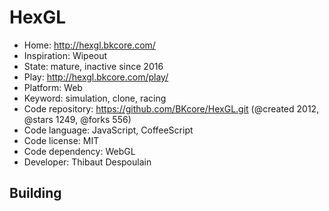 # HexGL

- Home: http://hexgl.bkcore.com/
- Inspiration: Wipeout
- State: mature, inactive since 2016
- Play: http://hexgl.bkcore.com/play/
- Platform: Web
- Keyword: simulation, clone, racing
- Code repository: https://github.com/BKcore/HexGL.git (@created 2012, @stars 1249, @forks 556)
- Code language: JavaScript, CoffeeScript
- Code license: MIT
- Code dependency: WebGL
- Developer: Thibaut Despoulain

## Building
